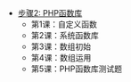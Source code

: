 * [步骤2: PHP函数库](#标题)
    * 第1课：自定义函数
    * 第2课：系统函数库
    * 第3课：数组初始
    * 第4课：数组运用
    * 第5课：PHP函数库测试题
